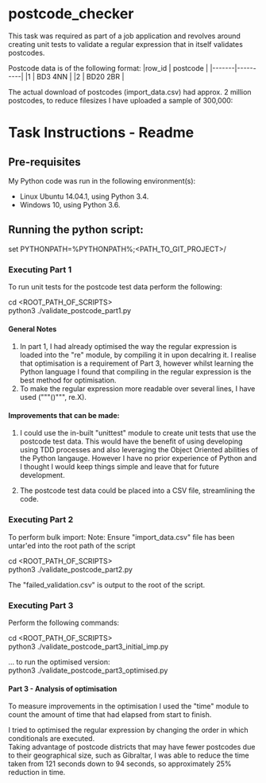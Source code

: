 # postcode_checker
This task was required as part of a job application and revolves around creating unit tests to validate a regular expression that in itself validates postcodes.

Postcode data is of the following format:
|row_id	| postcode |
|-------|----------|
|1		  | BD3 4NN  |
|2		  | BD20 2BR |

The actual download of postcodes (import_data.csv) had approx. 2 million postcodes, to reduce filesizes I have uploaded a sample of 300,000:

# Task Instructions - Readme

## Pre-requisites
My Python code was run in the following environment(s):
* Linux Ubuntu 14.04.1, using Python 3.4.
* Windows 10, using Python 3.6.

## Running the python script: 

set PYTHONPATH=%PYTHONPATH%;<PATH_TO_GIT_PROJECT>/

### Executing Part 1  
To run unit tests for the postcode test data perform the following:

cd <ROOT_PATH_OF_SCRIPTS>  
python3 ./validate_postcode_part1.py
  
#### General Notes  
  1. In part 1, I had already optimised the way the regular expression is loaded into the "re" module, by compiling it in upon decalring it. 
     I realise that optimisation is a requirement of Part 3, however whilst learning the Python language I found that compiling in the regular expression is the best method for optimisation.  
  2. To make the regular expression more readable over several lines, I have used ("""()""", re.X). 

#### Improvements that can be made:

  1. I could use the in-built "unittest" module to create unit tests that use the postcode test data. This would have the benefit of using developing using TDD processes and also leveraging the Object Oriented abilities of the Python langauge. 
  However I have no prior experience of Python and I thought I would keep things simple and leave that for future development.
    
  2. The postcode test data could be placed into a CSV file, streamlining the code.  

### Executing Part 2
To perform bulk import:
Note: Ensure "import_data.csv" file has been untar'ed into the root path of the script  

cd <ROOT_PATH_OF_SCRIPTS>  
python3 ./validate_postcode_part2.py   

The "failed_validation.csv" is output to the root of the script.  
  
### Executing Part 3
Perform the following commands:  

cd <ROOT_PATH_OF_SCRIPTS>  
python3 ./validate_postcode_part3_initial_imp.py  

... to run the optimised version:    
python3 ./validate_postcode_part3_optimised.py 

#### Part 3 - Analysis of optimisation

To measure improvements in the optimisation I used the "time" module to count the amount of time that had elapsed from start to finish.

I tried to optimised the regular expression by changing the order in which conditionals are executed.  
Taking advantage of postcode districts that may have fewer postcodes due to their geographical size, such as Gibraltar, I was able to reduce the time taken from 121 seconds down to 94 seconds, so approximately 25% reduction in time.


